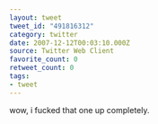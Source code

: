 ```yaml
---
layout: tweet
tweet_id: "491816312"
category: twitter
date: 2007-12-12T00:03:10.000Z
source: Twitter Web Client
favorite_count: 0
retweet_count: 0
tags:
- tweet
---
```


wow, i fucked that one up completely.
